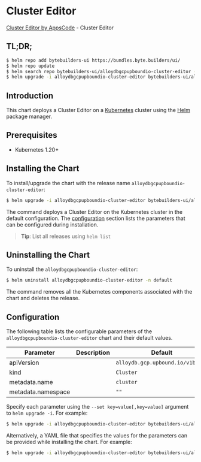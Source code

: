 # Cluster Editor

[Cluster Editor by AppsCode](https://byte.builders) - Cluster Editor

## TL;DR;

```bash
$ helm repo add bytebuilders-ui https://bundles.byte.builders/ui/
$ helm repo update
$ helm search repo bytebuilders-ui/alloydbgcpupboundio-cluster-editor --version=v0.4.18
$ helm upgrade -i alloydbgcpupboundio-cluster-editor bytebuilders-ui/alloydbgcpupboundio-cluster-editor -n default --create-namespace --version=v0.4.18
```

## Introduction

This chart deploys a Cluster Editor on a [Kubernetes](http://kubernetes.io) cluster using the [Helm](https://helm.sh) package manager.

## Prerequisites

- Kubernetes 1.20+

## Installing the Chart

To install/upgrade the chart with the release name `alloydbgcpupboundio-cluster-editor`:

```bash
$ helm upgrade -i alloydbgcpupboundio-cluster-editor bytebuilders-ui/alloydbgcpupboundio-cluster-editor -n default --create-namespace --version=v0.4.18
```

The command deploys a Cluster Editor on the Kubernetes cluster in the default configuration. The [configuration](#configuration) section lists the parameters that can be configured during installation.

> **Tip**: List all releases using `helm list`

## Uninstalling the Chart

To uninstall the `alloydbgcpupboundio-cluster-editor`:

```bash
$ helm uninstall alloydbgcpupboundio-cluster-editor -n default
```

The command removes all the Kubernetes components associated with the chart and deletes the release.

## Configuration

The following table lists the configurable parameters of the `alloydbgcpupboundio-cluster-editor` chart and their default values.

|     Parameter      | Description |                   Default                   |
|--------------------|-------------|---------------------------------------------|
| apiVersion         |             | <code>alloydb.gcp.upbound.io/v1beta1</code> |
| kind               |             | <code>Cluster</code>                        |
| metadata.name      |             | <code>cluster</code>                        |
| metadata.namespace |             | <code>""</code>                             |


Specify each parameter using the `--set key=value[,key=value]` argument to `helm upgrade -i`. For example:

```bash
$ helm upgrade -i alloydbgcpupboundio-cluster-editor bytebuilders-ui/alloydbgcpupboundio-cluster-editor -n default --create-namespace --version=v0.4.18 --set apiVersion=alloydb.gcp.upbound.io/v1beta1
```

Alternatively, a YAML file that specifies the values for the parameters can be provided while
installing the chart. For example:

```bash
$ helm upgrade -i alloydbgcpupboundio-cluster-editor bytebuilders-ui/alloydbgcpupboundio-cluster-editor -n default --create-namespace --version=v0.4.18 --values values.yaml
```

